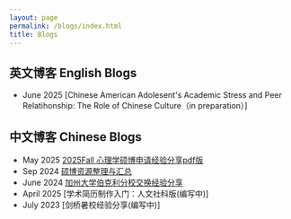 ```yaml
---
layout: page
permalink: /blogs/index.html
title: Blogs
---
```


## 英文博客 English Blogs
- June 2025 [Chinese American Adolesent's Academic Stress and Peer Relatihonship: The Role of Chinese Culture（in preparation）]

## 中文博客 Chinese Blogs

- May 2025 [2025Fall 心理学硕博申请经验分享pdf版](https://clydepsychology.github.io/blogs/gradapp.pdf)
- Sep 2024 [硕博资源整理与汇总](https://clydepsychology.github.io/blogs/gradutaeapplicationresource/index.html)
- June 2024 [加州大学伯克利分校交换经验分享](https://clydepsychology.github.io/blogs/berkeleyexchange/index.html)
- April 2025 [学术简历制作入门：人文社科版(编写中)]
- July 2023 [剑桥暑校经验分享(编写中)]


